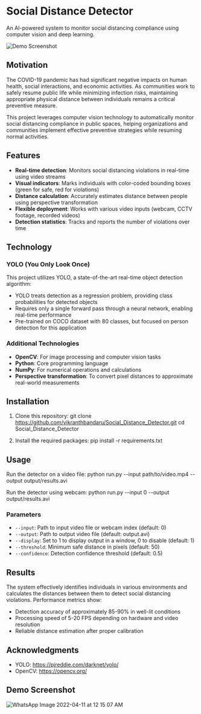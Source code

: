 # Social Distance Detector

An AI-powered system to monitor social distancing compliance using computer vision and deep learning.

![Demo Screenshot](media/demo.gif)

## Motivation

The COVID-19 pandemic has had significant negative impacts on human health, social interactions, and economic activities. As communities work to safely resume public life while minimizing infection risks, maintaining appropriate physical distance between individuals remains a critical preventive measure.

This project leverages computer vision technology to automatically monitor social distancing compliance in public spaces, helping organizations and communities implement effective preventive strategies while resuming normal activities.

## Features

- **Real-time detection**: Monitors social distancing violations in real-time using video streams
- **Visual indicators**: Marks individuals with color-coded bounding boxes (green for safe, red for violations)
- **Distance calculation**: Accurately estimates distance between people using perspective transformation
- **Flexible deployment**: Works with various video inputs (webcam, CCTV footage, recorded videos)
- **Detection statistics**: Tracks and reports the number of violations over time

## Technology

### YOLO (You Only Look Once)

This project utilizes YOLO, a state-of-the-art real-time object detection algorithm:

- YOLO treats detection as a regression problem, providing class probabilities for detected objects
- Requires only a single forward pass through a neural network, enabling real-time performance
- Pre-trained on COCO dataset with 80 classes, but focused on person detection for this application

### Additional Technologies

- **OpenCV**: For image processing and computer vision tasks
- **Python**: Core programming language
- **NumPy**: For numerical operations and calculations
- **Perspective transformation**: To convert pixel distances to approximate real-world measurements

## Installation

1. Clone this repository:
git clone https://github.com/vikranthbandaru/Social_Distance_Detector.git
cd Social_Distance_Detector

2. Install the required packages:
pip install -r requirements.txt

## Usage

Run the detector on a video file:
python run.py --input path/to/video.mp4 --output output/results.avi

Run the detector using webcam:
python run.py --input 0 --output output/results.avi

### Parameters

- `--input`: Path to input video file or webcam index (default: 0)
- `--output`: Path to output video file (default: output.avi)
- `--display`: Set to 1 to display output in a window, 0 to disable (default: 1)
- `--threshold`: Minimum safe distance in pixels (default: 50)
- `--confidence`: Detection confidence threshold (default: 0.5)

## Results

The system effectively identifies individuals in various environments and calculates the distances between them to detect social distancing violations. Performance metrics show:

- Detection accuracy of approximately 85-90% in well-lit conditions
- Processing speed of 5-20 FPS depending on hardware and video resolution
- Reliable distance estimation after proper calibration



## Acknowledgments

- YOLO: https://pjreddie.com/darknet/yolo/
- OpenCV: https://opencv.org/
## Demo Screenshot
![WhatsApp Image 2022-04-11 at 12 15 07 AM](https://user-images.githubusercontent.com/71788604/162634790-8edeb8f7-8c91-49d1-9d29-69f0abbdbeba.jpeg)


